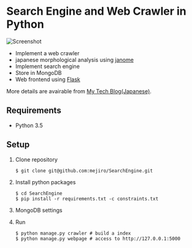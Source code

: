 # Search Engine and Web Crawler in Python

![Screenshot](https://qiita-image-store.s3.amazonaws.com/0/29989/786c36ad-4de7-43a7-75a0-98c82e412fa3.png "Screenshot")

- Implement a web crawler
- japanese morphological analysis using [janome](https://github.com/mocobeta/janome)
- Implement search engine
- Store in MongoDB
- Web frontend using [Flask](http://flask.pocoo.org/)

More details are avairable from [My Tech Blog(Japanese)](http://nwpct1.hatenablog.com/entry/python-search-engine).

## Requirements

- Python 3.5

## Setup

1. Clone repository

    ```
    $ git clone git@github.com:mejiro/SearchEngine.git
    ```
    
2. Install python packages

    ```
    $ cd SearchEngine
    $ pip install -r requirements.txt -c constraints.txt
    ```

3. MongoDB settings
4. Run

    ```
    $ python manage.py crawler # build a index
    $ python manage.py webpage # access to http://127.0.0.1:5000
    ```
